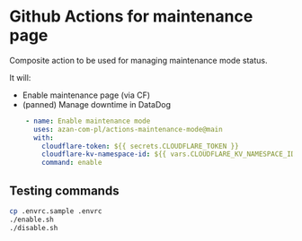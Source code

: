 # Github Actions for maintenance page

Composite action to be used for managing maintenance mode status.

It will:
* Enable maintenance page (via CF)
* (panned) Manage downtime in DataDog

```yaml
    - name: Enable maintenance mode
      uses: azan-com-pl/actions-maintenance-mode@main
      with:
        cloudflare-token: ${{ secrets.CLOUDFLARE_TOKEN }}
        cloudflare-kv-namespace-id: ${{ vars.CLOUDFLARE_KV_NAMESPACE_ID }}
        command: enable
```

## Testing commands

```bash
cp .envrc.sample .envrc
./enable.sh
./disable.sh
```
